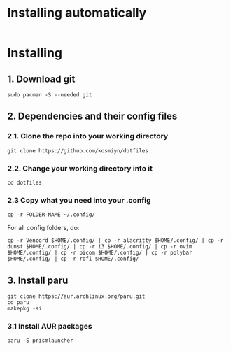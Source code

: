 # Installing automatically
```

```
# Installing
## 1. Download git
```
sudo pacman -S --needed git
```

## 2. Dependencies and their config files
### 2.1. Clone the repo into your working directory
```
git clone https://github.com/kosmiyn/dotfiles
```
### 2.2. Change your working directory into it
```
cd dotfiles
```
### 2.3 Copy what you need into your .config
```
cp -r FOLDER-NAME ~/.config/
```
For all config folders, do:
```
cp -r Vencord $HOME/.config/ | cp -r alacritty $HOME/.config/ | cp -r dunst $HOME/.config/ | cp -r i3 $HOME/.config/ | cp -r nvim $HOME/.config/ | cp -r picom $HOME/.config/ | cp -r polybar $HOME/.config/ | cp -r rofi $HOME/.config/
```
## 3. Install paru
```
git clone https://aur.archlinux.org/paru.git
cd paru
makepkg -si
```
### 3.1 Install AUR packages
```
paru -S prismlauncher
```
